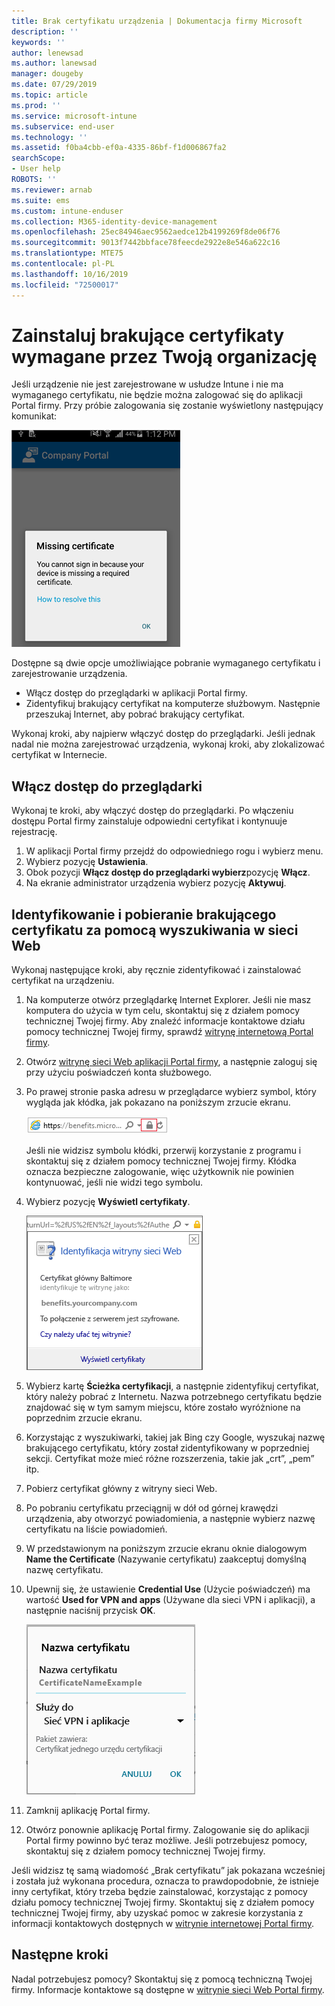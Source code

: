 ```yaml
---
title: Brak certyfikatu urządzenia | Dokumentacja firmy Microsoft
description: ''
keywords: ''
author: lenewsad
ms.author: lanewsad
manager: dougeby
ms.date: 07/29/2019
ms.topic: article
ms.prod: ''
ms.service: microsoft-intune
ms.subservice: end-user
ms.technology: ''
ms.assetid: f0ba4cbb-ef0a-4335-86bf-f1d006867fa2
searchScope:
- User help
ROBOTS: ''
ms.reviewer: arnab
ms.suite: ems
ms.custom: intune-enduser
ms.collection: M365-identity-device-management
ms.openlocfilehash: 25ec84946aec9562aedce12b4199269f8de06f76
ms.sourcegitcommit: 9013f7442bbface78feecde2922e8e546a622c16
ms.translationtype: MTE75
ms.contentlocale: pl-PL
ms.lasthandoff: 10/16/2019
ms.locfileid: "72500017"
---
```

# <a name="install-missing-certificate-required-by-your-organization"></a>Zainstaluj brakujące certyfikaty wymagane przez Twoją organizację  

Jeśli urządzenie nie jest zarejestrowane w usłudze Intune i nie ma wymaganego certyfikatu, nie będzie można zalogować się do aplikacji Portal firmy. Przy próbie zalogowania się zostanie wyświetlony następujący komunikat:

![screenshot-error-message-about-missing-certificate](./media/andr-cert_install-1-cert_missing.png)

Dostępne są dwie opcje umożliwiające pobranie wymaganego certyfikatu i zarejestrowanie urządzenia. 

- Włącz dostęp do przeglądarki w aplikacji Portal firmy.
- Zidentyfikuj brakujący certyfikat na komputerze służbowym. Następnie przeszukaj Internet, aby pobrać brakujący certyfikat. 

Wykonaj kroki, aby najpierw włączyć dostęp do przeglądarki. Jeśli jednak nadal nie można zarejestrować urządzenia, wykonaj kroki, aby zlokalizować certyfikat w Internecie. 

## <a name="enable-browser-access"></a>Włącz dostęp do przeglądarki
Wykonaj te kroki, aby włączyć dostęp do przeglądarki. Po włączeniu dostępu Portal firmy zainstaluje odpowiedni certyfikat i kontynuuje rejestrację.    

1. W aplikacji Portal firmy przejdź do odpowiedniego rogu i wybierz menu.  
2. Wybierz pozycję **Ustawienia**.  
3. Obok pozycji **Włącz dostęp do przeglądarki wybierz**pozycję **Włącz**.  
4. Na ekranie administrator urządzenia wybierz pozycję **Aktywuj**. 

## <a name="identify-and-download-the-missing-certificate-through-web-search"></a>Identyfikowanie i pobieranie brakującego certyfikatu za pomocą wyszukiwania w sieci Web
Wykonaj następujące kroki, aby ręcznie zidentyfikować i zainstalować certyfikat na urządzeniu.  

1. Na komputerze otwórz przeglądarkę Internet Explorer. Jeśli nie masz komputera do użycia w tym celu, skontaktuj się z działem pomocy technicznej Twojej firmy. Aby znaleźć informacje kontaktowe działu pomocy technicznej Twojej firmy, sprawdź [witrynę internetową Portal firmy](https://go.microsoft.com/fwlink/?linkid=2010980).

2. Otwórz [witrynę sieci Web aplikacji Portal firmy](https://go.microsoft.com/fwlink/?linkid=2010980), a następnie zaloguj się przy użyciu poświadczeń konta służbowego.

3. Po prawej stronie paska adresu w przeglądarce wybierz symbol, który wygląda jak kłódka, jak pokazano na poniższym zrzucie ekranu.

    ![screenshot-internet-explorer-address-bar-padlock-symbol](./media/andr-missing-cert-ie-padlock-symbol.png)

    Jeśli nie widzisz symbolu kłódki, przerwij korzystanie z programu i skontaktuj się z działem pomocy technicznej Twojej firmy. Kłódka oznacza bezpieczne zalogowanie, więc użytkownik nie powinien kontynuować, jeśli nie widzi tego symbolu.

4. Wybierz pozycję **Wyświetl certyfikaty**.

    ![screenshot-internet-explorer-view-certificates-button-on-website-identification-dialog](./media/andr-missg-cert-ie-view-cert-button.png)

5. Wybierz kartę **Ścieżka certyfikacji**, a następnie zidentyfikuj certyfikat, który należy pobrać z Internetu. Nazwa potrzebnego certyfikatu będzie znajdować się w tym samym miejscu, które zostało wyróżnione na poprzednim zrzucie ekranu.

6. Korzystając z wyszukiwarki, takiej jak Bing czy Google, wyszukaj nazwę brakującego certyfikatu, który został zidentyfikowany w poprzedniej sekcji. Certyfikat może mieć różne rozszerzenia, takie jak „crt”, „pem” itp.

7. Pobierz certyfikat główny z witryny sieci Web.

8. Po pobraniu certyfikatu przeciągnij w dół od górnej krawędzi urządzenia, aby otworzyć powiadomienia, a następnie wybierz nazwę certyfikatu na liście powiadomień.

4. W przedstawionym na poniższym zrzucie ekranu oknie dialogowym **Name the Certificate** (Nazywanie certyfikatu) zaakceptuj domyślną nazwę certyfikatu.

5. Upewnij się, że ustawienie **Credential Use** (Użycie poświadczeń) ma wartość **Used for VPN and apps** (Używane dla sieci VPN i aplikacji), a następnie naciśnij przycisk **OK**.

    ![screenshot-certificate-name-dialog-showing-certificate-name](./media/andr-missing-cert-cert-name.png)

6. Zamknij aplikację Portal firmy.

7. Otwórz ponownie aplikację Portal firmy. Zalogowanie się do aplikacji Portal firmy powinno być teraz możliwe. Jeśli potrzebujesz pomocy, skontaktuj się z działem pomocy technicznej Twojej firmy.

Jeśli widzisz tę samą wiadomość „Brak certyfikatu” jak pokazana wcześniej i została już wykonana procedura, oznacza to prawdopodobnie, że istnieje inny certyfikat, który trzeba będzie zainstalować, korzystając z pomocy działu pomocy technicznej Twojej firmy. Skontaktuj się z działem pomocy technicznej Twojej firmy, aby uzyskać pomoc w zakresie korzystania z informacji kontaktowych dostępnych w [witrynie internetowej Portal firmy](https://go.microsoft.com/fwlink/?linkid=2010980).

## <a name="next-steps"></a>Następne kroki  

Nadal potrzebujesz pomocy? Skontaktuj się z pomocą techniczną Twojej firmy. Informacje kontaktowe są dostępne w [witrynie sieci Web Portal firmy](https://go.microsoft.com/fwlink/?linkid=2010980).  
